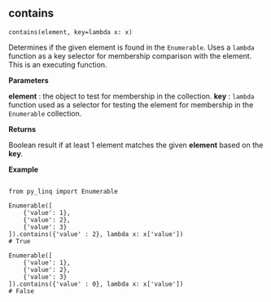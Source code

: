 ## contains

`contains(element, key=lambda x: x)`

Determines if the given element is found in the `Enumerable`. Uses a `lambda` function as a key selector for membership comparison with the element. This is an executing function.

**Parameters**

__element__ : the object to test for membership in the collection.
__key__ : `lambda` function used as a selector for testing the element for membership in the `Enumerable` collection.

**Returns**

Boolean result if at least 1 element matches the given __element__ based on the __key__.

**Example**

<pre><code>
from py_linq import Enumerable

Enumerable([
    {'value': 1},
    {'value': 2},
    {'value': 3}
]).contains({'value' : 2}, lambda x: x['value'])
# True

Enumerable([
    {'value': 1},
    {'value': 2},
    {'value': 3}
]).contains({'value' : 0}, lambda x: x['value'])
# False
</code></pre>
